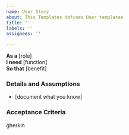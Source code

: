 ```yaml
---
name: User Story
about: This Templates defines User templates
title: ''
labels: ''
assignees: ''

---
```


**As a** [role]  
**I need** [function]  
**So that** [benefit]  

### Details and Assumptions  
* [document what you know]  

### Acceptance Criteria  
gherkin
